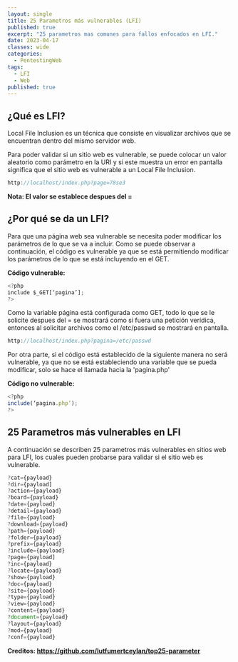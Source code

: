 ```yaml
---
layout: single
title: 25 Parametros más vulnerables (LFI)
published: true
excerpt: "25 parametros mas comunes para fallos enfocados en LFI."
date: 2023-04-17
classes: wide
categories:
  - PentestingWeb
tags:
  - LFI
  - Web
published: true
---
```


## [](#header-3)¿Qué es LFI?

Local File Inclusion es un técnica que consiste en visualizar archivos que se encuentran dentro del mismo servidor web.

Para poder validar si un sitio web es vulnerable, se puede colocar un valor aleatorio como parámetro en la URI y si este muestra un error en pantalla significa que el sitio web es vulnerable a un Local File Inclusion.

```js
http://localhost/index.php?page=78se3
```
**Nota: El valor se establece despues del =**

## [](#header-3)¿Por qué se da un LFI?

Para que una página web sea vulnerable se necesita poder modificar los parámetros de lo que se va a incluir. Como se puede observar a continuación, el código es vulnerable ya que se está permitiendo modificar los parámetros de lo que se está incluyendo en el GET.

**Código vulnerable:**
```js
<?php
include $_GET[‘pagina’];
?>
```

Como la variable página está configurada como GET, todo lo que se le solicite despues del = se mostrará como si fuera una petición verídica, entonces al solicitar archivos como el /etc/passwd se mostrará en pantalla. 

```js
http://localhost/index.php?pagina=/etc/passwd
```

Por otra parte, si el código está establecido de la siguiente manera no será vulnerable, ya que no se está estableciendo una variable que se pueda modificar, solo se hace el llamada hacia la 'pagina.php'

**Código no vulnerable:**
```js
<?php
include(‘pagina.php’);
?>
```

## [](#header-3)25 Parametros más vulnerables en LFI

A continuación se describen 25 parametros más vulnerables en sitios web para LFI, los cuales pueden probarse para validar si el sitio web es vulnerable.

```js
?cat={payload}
?dir={payload]
?action={payload}
?board={payload}
?date={payload}
?detail={payload}
?file={payload}
?download={payload}
?path={payload}
?folder={payload}
?prefix={payload}
?include={payload}
?page={payload]
?inc={payload}
?locate={payload}
?show={payload}
?doc={payload}
?site={payload}
?type={payload}
?view={payload}
?content={payload}
?document={payload}
?layout={payload}
?mod={payload}
?conf={payload}
```

**Creditos: https://github.com/lutfumertceylan/top25-parameter**